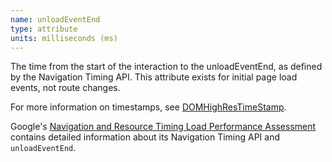 ```yaml
---
name: unloadEventEnd
type: attribute
units: milliseconds (ms)
---
```


The time from the start of the interaction to the unloadEventEnd, as defined by the Navigation Timing API. This attribute exists for initial page load events, not route changes.

For more information on timestamps, see [DOMHighResTimeStamp](https://developer.mozilla.org/en-US/docs/Web/API/DOMHighResTimeStamp).

Google's [Navigation and Resource Timing Load Performance Assessment](https://developers.google.com/web/fundamentals/performance/navigation-and-resource-timing) contains detailed information about its Navigation Timing API and `unloadEventEnd`.